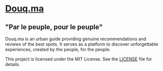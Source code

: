 # [Douq.ma](https://douq.ma/fr)

"Par le peuple, pour le peuple"
---
Douq.ma is an urban guide providing genuine recommendations and reviews of the best spots. It serves as a platform to discover unforgettable experiences, created by the people, for the people.

This project is licensed under the MIT License. See the [LICENSE](LICENSE) file for details.
